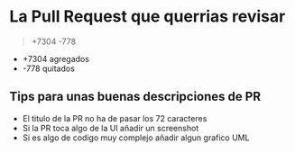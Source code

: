 # La Pull Request que querrias revisar
> +7304 -778
- +7304  agregados
- -778  quitados 

## Tips para unas buenas descripciones de PR
- El titulo de la PR no ha de pasar los 72 caracteres
- Si la PR toca algo de la UI añadir un screenshot
- Si es algo de codigo muy complejo añadir algun grafico UML